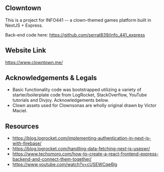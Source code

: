 ## Clowntown

This is a project for INFO441 -- a clown-themed games platform built in NextJS + Express.

Back-end code here: https://github.com/serrat839/info_441_express

## Website Link
https://www.clowntown.me/

## Acknowledgements & Legals

* Basic functionality code was bootstrapped utilizing a variety of starter/boilerplate code from LogRocket, StackOverflow, YouTube tutorials and Divjoy. Acknowledgements below.
* Clown assets used for Clownsonas are wholly original drawn by Victor Maciel.

## Resources
* https://blog.logrocket.com/implementing-authentication-in-next-js-with-firebase/
* https://blog.logrocket.com/handling-data-fetching-next-js-useswr/
* https://www.techomoro.com/how-to-create-a-react-frontend-express-backend-and-connect-them-together/
* https://www.youtube.com/watch?v=cUSEWCqe6Ig
